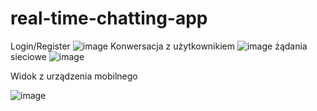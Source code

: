 # real-time-chatting-app
Login/Register
![image](https://github.com/wojtekswietojanski/real-time-chatting-app/assets/125148871/52869f28-6b5b-44c2-a6c6-60253c16fca6)
Konwersacja z użytkownikiem
![image](https://github.com/wojtekswietojanski/real-time-chatting-app/assets/125148871/3673a447-a145-4607-91e6-e1144cc56b89)
żądania sieciowe
![image](https://github.com/wojtekswietojanski/real-time-chatting-app/assets/125148871/f23c2eb2-011a-405d-9dae-278e62d271a1)

Widok z urządzenia mobilnego

![image](https://github.com/wojtekswietojanski/real-time-chatting-app/assets/125148871/22c5cb08-cc51-43c1-a485-1be1a84f0c5b)

